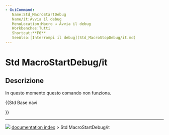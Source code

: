 ```yaml
---
- GuiCommand:
   Name:Std_MacroStartDebug
   Name/it:Avvia il debug
   MenuLocation:Macro → Avvia il debug
   Workbenches:Tutti
   Shortcut:**F6**
   SeeAlso:[Interrompi il debug](Std_MacroStopDebug/it.md)
---
```


# Std MacroStartDebug/it

## Descrizione

In questo momento questo comando non funziona.





{{Std Base navi

}}



---
![](images/Button_right.svg) [documentation index](../README.md) > Std MacroStartDebug/it
